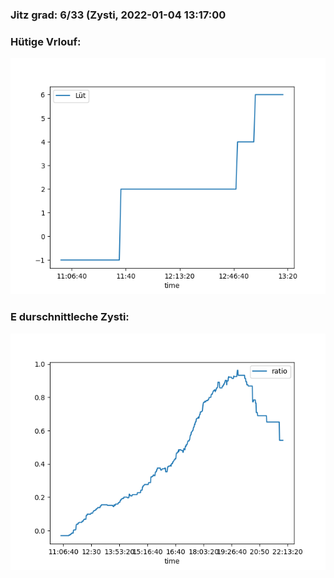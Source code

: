 ### Jitz grad: 6/33 (Zysti, 2022-01-04 13:17:00

### Hütige Vrlouf:
![Graph](Today.png)

### E durschnittleche Zysti:
![Graph](Zysti.png)